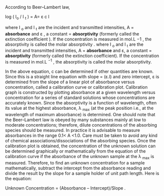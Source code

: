 According to Beer–Lambert law,

log ( I<sub>o</sub> / I <sub>t</sub> ) = A= ε c l

where I <sub>o</sub> and I <sub>t</sub> are the incident and transmitted intensities, A = **absorbance** and ε , a constant = **absorptivity** (formerly called the extinction coefficient ). If the concentration is measured in mol.L −1 , the absorptivity is called the molar absorptivity . where I <sub>o</sub> and I <sub>t</sub> are the incident and transmitted intensities, A = **absorbance** and ε, a constant = **absorptivity** (formerly called the extinction coefficient). If the concentration is measured in mol.L <sup>−1</sup> , the absorptivity is called the molar absorptivity.

In the above equation, c can be determined if other quantities are known. Since this is a straight line equation with slope = (ε.l) and zero intercept, ε is determined from the slope of a linear plot of absorbance versus concentration, called a calibration curve or calibration plot. Calibration graph is constructed by plotting absorbance at a given wavelength versus concentration for a series of standard solutions whose concentrations are accurately known. Since the absorptivity is a function of wavelength, often its value at the highest absorbance, λ <sub>max</sub> (at the peak position i.e., at the wavelength of maximum absorbance) is determined. One should note that the Beer–Lambert law is obeyed by many substances mainly at low to moderate concentrations; therefore, dilute concentrations of the absorbing species should be measured. In practice it is advisable to measure absorbances in the range 0.1< A <1.0. Care must be taken to avoid any kind of chemical associations/dissociations of the absorbing species. Once the calibration plot is obtained, the concentration of the unknown solution can be determined graphically or mathematically from the equation of the calibration curve if the absorbance of the unknown sample at the λ <sub>max</sub> is measured. Therefore, to find an unknown concentration for a sample mathematically, subtract the intercept from the absorbance reading and divide the result by the slope for a sample holder of unit path length. Here is the equation:

Unknown Concentration = (Absorbance – Intercept)/Slope .
